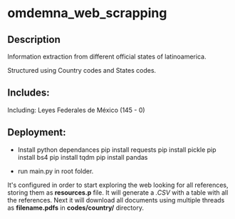 # omdemna_web_scrapping
## Description
Information extraction from different official states of latinoamerica.

Structured using Country codes and States codes.
## Includes:
Including: Leyes Federales de México (145 - 0)

## Deployment:
*  Install python dependances
        pip install requests
        pip install pickle
        pip install bs4
        pip install tqdm
        pip install pandas
        
*  run main.py in root folder.

It's configured in order to start exploring the web looking for all references, storing them as **resources.p** file. 
It will generate a *.CSV* with a table with all the references.
Next it will download all documents using multiple threads as **filename.pdfs** in **codes/country/** directory.
    